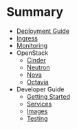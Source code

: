 # Summary

- [Deployment Guide](deploy.md)
- [Ingress](ingress.md)
- [Monitoring](monitoring.md)
- OpenStack
    - [Cinder](openstack/cinder.md)
    - [Neutron](openstack/neutron.md)
    - [Nova](openstack/nova.md)
    - [Octavia](openstack/octavia.md)
- Developer Guide
    - [Getting Started](developer/getting-started.md)
    - [Services](developer/services.md)
    - [Images](developer/images.md)
    - [Testing](developer/testing.md)
